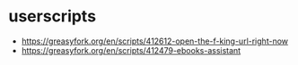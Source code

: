 # userscripts

* https://greasyfork.org/en/scripts/412612-open-the-f-king-url-right-now
* https://greasyfork.org/en/scripts/412479-ebooks-assistant
